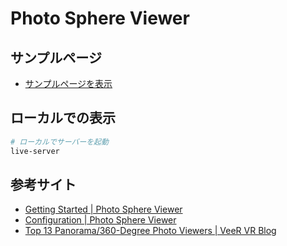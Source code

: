 # Photo Sphere Viewer

## サンプルページ
- [サンプルページを表示](https://da-wake-github.github.io/photo-sphere-viewer-practice/)

## ローカルでの表示
```sh
# ローカルでサーバーを起動
live-server
```

## 参考サイト
- [Getting Started | Photo Sphere Viewer](https://photo-sphere-viewer.js.org/guide/#install-photo-sphere-viewer)
- [Configuration | Photo Sphere Viewer](https://photo-sphere-viewer.js.org/guide/config.html#standard-options)
- [Top 13 Panorama/360-Degree Photo Viewers | VeeR VR Blog](https://veer.tv/blog/top-13-panorama360-degree-photo-viewers/)
